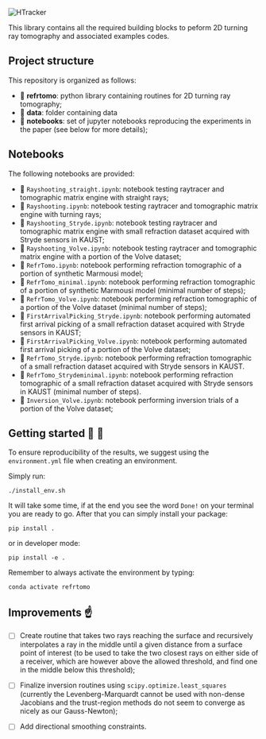 ![HTracker](https://github.com/DIG-Kaust/RefrTomo/blob/main/logo.png)

This library contains all the required building blocks to peform 2D turning ray tomography and associated examples codes.

## Project structure
This repository is organized as follows:

* :open_file_folder: **refrtomo**: python library containing routines for 2D turning ray tomography;
* :open_file_folder: **data**: folder containing data
* :open_file_folder: **notebooks**: set of jupyter notebooks reproducing the experiments in the paper (see below for more details);


## Notebooks
The following notebooks are provided:

- :orange_book: ``Rayshooting_straight.ipynb``: notebook testing raytracer and tomographic matrix engine with straight rays;
- :orange_book: ``Rayshooting.ipynb``: notebook testing raytracer and tomographic matrix engine with turning rays;
- :orange_book: ``Rayshooting_Stryde.ipynb``: notebook testing raytracer and tomographic matrix engine with small refraction dataset acquired with Stryde sensors in KAUST;
- :blue_book: ``Rayshooting_Volve.ipynb``: notebook testing raytracer and tomographic matrix engine with a portion of the Volve dataset;
- :orange_book: ``RefrTomo.ipynb``: notebook performing refraction tomographic of a portion of synthetic Marmousi model;
- :orange_book: ``RefrTomo_minimal.ipynb``: notebook performing refraction tomographic of a portion of synthetic Marmousi model (minimal number of steps);
- :blue_book: ``RefrTomo_Volve.ipynb``: notebook performing refraction tomographic of a portion of the Volve dataset (minimal number of steps);
- :orange_book: ``FirstArrivalPicking_Stryde.ipynb``: notebook performing automated first arrival picking of a small refraction dataset acquired with Stryde sensors in KAUST;
- :blue_book: ``FirstArrivalPicking_Volve.ipynb``: notebook performing automated first arrival picking of a portion of the Volve dataset;
- :orange_book: ``RefrTomo_Stryde.ipynb``: notebook performing refraction tomographic of a small refraction dataset acquired with Stryde sensors in KAUST.
- :orange_book: ``RefrTomo_Strydeminimal.ipynb``: notebook performing refraction tomographic of a small refraction dataset acquired with Stryde sensors in KAUST (minimal number of steps).
- :blue_book: ``Inversion_Volve.ipynb``: notebook performing inversion trials of a portion of the Volve dataset;




## Getting started :space_invader: :robot:
To ensure reproducibility of the results, we suggest using the `environment.yml` file when creating an environment.

Simply run:
```
./install_env.sh
```
It will take some time, if at the end you see the word `Done!` on your terminal you are ready to go. After that you can simply install your package:
```
pip install .
```
or in developer mode:
```
pip install -e .
```

Remember to always activate the environment by typing:
```
conda activate refrtomo
```


## Improvements :point_up:

- [ ] Create routine that takes two rays reaching the surface and recursively interpolates a ray in the middle until a given distance from a surface point of interest (to be used to take the two closest rays on either side of a receiver, which are however above the allowed threshold, and find one in the middle below this threshold);

- [ ] Finalize inversion routines using ``scipy.optimize.least_squares`` (currently the Levenberg-Marquardt cannot be used with non-dense Jacobians and the trust-region methods do not seem to converge as nicely as our Gauss-Newton);

- [ ] Add directional smoothing constraints.